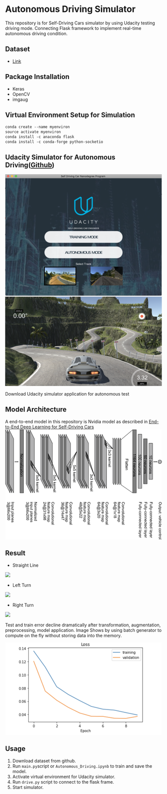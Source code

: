 # Autonomous Driving Simulator
This repository is for Self-Driving Cars simulator by using Udacity testing driving mode. Connecting Flask framework to implement real-time autonomous driving condition.

## Dataset
* [Link](https://github.com/rslim087a/track)


## Package Installation
* Keras
* OpenCV
* imgaug

## Virtual Environment Setup for Simulation
```
conda create --name myenviron
source activate myenviron
conda install -c anaconda flask
conda install -c conda-forge python-socketio
```

## Udacity Simulator for Autonomous Driving([Github](https://github.com/udacity/self-driving-car-sim))
![](Autonomous%20Driving%20Simulator/pics/udacity.png)
![](Autonomous%20Driving%20Simulator/pics/av.png)

Download Udacity simulator application for autonomous test


## Model Architecture
A end-to-end model in this repository is Nvidia model as described in [End-to-End Deep Learning for Self-Driving Cars](https://developer.nvidia.com/blog/deep-learning-self-driving-cars/)
![](Autonomous%20Driving%20Simulator/pics/nvidia.png)

## Result
* Straight Line

![](Autonomous%20Driving%20Simulator/pics/result1.gif)

* Left Turn

![](Autonomous%20Driving%20Simulator/pics/result2.gif)

* Right Turn

![](Autonomous%20Driving%20Simulator/pics/result3.gif)

Test and train error decline dramatically after transformation, augmentation, preprocessing, model application. Image Shows by using batch generator to compute on the fly without storing data into the memory.

![](Autonomous%20Driving%20Simulator/pics/test.png)

## Usage
1. Download dataset from github.
2. Run ```main.py```script or ```Autonomous_Driving.ipynb``` to train and save the model.
3. Activate virtual environment for Udacity simulator.
4. Run ```drive.py``` script to connect to the flask frame.
5. Start simulator.

